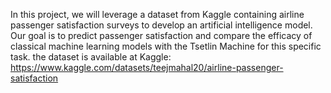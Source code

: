 In this project, we will leverage a dataset from Kaggle containing airline passenger satisfaction surveys to develop an artificial intelligence model. Our goal is to predict passenger satisfaction and compare the efficacy of classical machine learning models with the Tsetlin Machine for this specific task.
the dataset is available at Kaggle: https://www.kaggle.com/datasets/teejmahal20/airline-passenger-satisfaction
